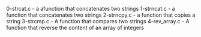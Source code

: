 0-strcat.c - a afunction that concatenates two strings
1-strncat.c - a function that concatenates two strings 
 2-strncpy.c - a function that copies a string
3-strcmp.c - A function that compares two strings
4-rev_array.c - A function that reverse the content of an array of integers
